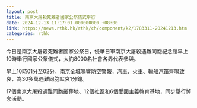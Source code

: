 ```yaml
---
layout: post
title: 南京大屠殺死難者國家公祭儀式舉行
date: 2024-12-13 11:17:01.000000000 +08:00
link: https://news.rthk.hk/rthk/ch/component/k2/1783311-20241213.htm
categories: rthk
---
```


今日是南京大屠殺死難者國家公祭日，侵華日軍南京大屠殺遇難同胞紀念館早上10時舉行國家公祭儀式，大約8000名社會各界代表參與。

早上10時01分至02分，南京全城鳴響防空警報，汽車、火車、輪船汽笛齊鳴致哀，為30多萬遇難同胞默哀1分鐘。

17個南京大屠殺遇難同胞叢葬地、12個社區和6個愛國主義教育基地，同步舉行悼念活動。
